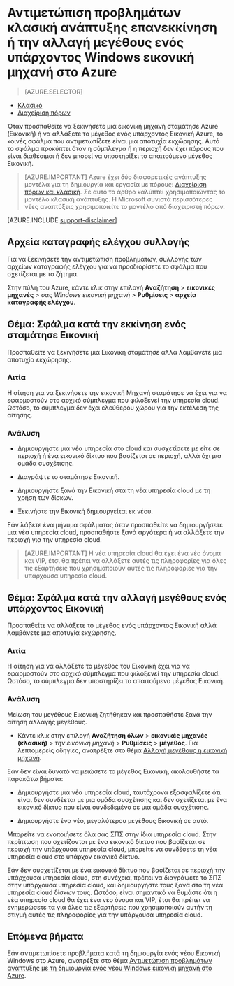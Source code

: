 <properties
   pageTitle="Εικονική επανεκκίνηση ή την αλλαγή μεγέθους θέματα | Microsoft Azure"
   description="Αντιμετώπιση προβλημάτων κλασική ανάπτυξης επανεκκίνηση ή την αλλαγή μεγέθους ενός υπάρχοντος Windows εικονική μηχανή στο Azure"
   services="virtual-machines-windows"
   documentationCenter=""
   authors="Deland-Han"
   manager="felixwu"
   editor=""
   tags="top-support-issue"/>

<tags
   ms.service="virtual-machines-windows"
   ms.topic="support-article"
   ms.tgt_pltfrm="vm-windows"
   ms.workload="required"
   ms.date="09/20/2016"
   ms.devlang="na"
   ms.author="delhan"/>

# <a name="troubleshoot-classic-deployment-issues-with-restarting-or-resizing-an-existing-windows-virtual-machine-in-azure"></a>Αντιμετώπιση προβλημάτων κλασική ανάπτυξης επανεκκίνηση ή την αλλαγή μεγέθους ενός υπάρχοντος Windows εικονική μηχανή στο Azure

> [AZURE.SELECTOR]
- [Κλασικό](virtual-machines-windows-classic-restart-resize-error-troubleshooting.md)
- [Διαχείριση πόρων](../../virtual-machines-windows-restart-resize-error-troubleshooting.md)

Όταν προσπαθείτε να ξεκινήσετε μια εικονική μηχανή σταμάτησε Azure (Εικονική) ή να αλλάξετε το μέγεθος ενός υπάρχοντος Εικονική Azure, το κοινές σφάλμα που αντιμετωπίζετε είναι μια αποτυχία εκχώρησης. Αυτό το σφάλμα προκύπτει όταν η σύμπλεγμα ή η περιοχή δεν έχει πόρους που είναι διαθέσιμοι ή δεν μπορεί να υποστηρίξει το απαιτούμενο μέγεθος Εικονική.
> [AZURE.IMPORTANT] Azure έχει δύο διαφορετικές ανάπτυξης μοντέλα για τη δημιουργία και εργασία με πόρους: [Διαχείριση πόρων και κλασική](../../../resource-manager-deployment-model.md).  Σε αυτό το άρθρο καλύπτει χρησιμοποιώντας το μοντέλο κλασική ανάπτυξης. Η Microsoft συνιστά περισσότερες νέες αναπτύξεις χρησιμοποιείτε το μοντέλο από διαχειριστή πόρων.

[AZURE.INCLUDE [support-disclaimer](../../../../includes/support-disclaimer.md)]

## <a name="collect-audit-logs"></a>Αρχεία καταγραφής ελέγχου συλλογής

Για να ξεκινήσετε την αντιμετώπιση προβλημάτων, συλλογής των αρχείων καταγραφής ελέγχου για να προσδιορίσετε το σφάλμα που σχετίζεται με το ζήτημα.

Στην πύλη του Azure, κάντε κλικ στην επιλογή **Αναζήτηση** > **εικονικές μηχανές** > _σας Windows εικονική μηχανή_ > **Ρυθμίσεις** > **αρχεία καταγραφής ελέγχου**.

## <a name="issue-error-when-starting-a-stopped-vm"></a>Θέμα: Σφάλμα κατά την εκκίνηση ενός σταμάτησε Εικονική

Προσπαθείτε να ξεκινήσετε μια Εικονική σταμάτησε αλλά λαμβάνετε μια αποτυχία εκχώρησης.

### <a name="cause"></a>Αιτία

Η αίτηση για να ξεκινήσετε την εικονική Μηχανή σταμάτησε να έχει για να εφαρμοστούν στο αρχικό σύμπλεγμα που φιλοξενεί την υπηρεσία cloud. Ωστόσο, το σύμπλεγμα δεν έχει ελεύθερου χώρου για την εκτέλεση της αίτησης.

### <a name="resolution"></a>Ανάλυση

* Δημιουργήστε μια νέα υπηρεσία στο cloud και συσχετίσετε με είτε σε περιοχή ή ένα εικονικό δίκτυο που βασίζεται σε περιοχή, αλλά όχι μια ομάδα συσχέτισης.

* Διαγράψτε το σταμάτησε Εικονική.

* Δημιουργήστε ξανά την Εικονική στα τη νέα υπηρεσία cloud με τη χρήση των δίσκων.

* Ξεκινήστε την Εικονική δημιουργείται εκ νέου.

Εάν λάβετε ένα μήνυμα σφάλματος όταν προσπαθείτε να δημιουργήσετε μια νέα υπηρεσία cloud, προσπαθήστε ξανά αργότερα ή να αλλάξετε την περιοχή για την υπηρεσία cloud.

> [AZURE.IMPORTANT] Η νέα υπηρεσία cloud θα έχει ένα νέο όνομα και VIP, έτσι θα πρέπει να αλλάξετε αυτές τις πληροφορίες για όλες τις εξαρτήσεις που χρησιμοποιούν αυτές τις πληροφορίες για την υπάρχουσα υπηρεσία cloud.

## <a name="issue-error-when-resizing-an-existing-vm"></a>Θέμα: Σφάλμα κατά την αλλαγή μεγέθους ενός υπάρχοντος Εικονική

Προσπαθείτε να αλλάξετε το μέγεθος ενός υπάρχοντος Εικονική αλλά λαμβάνετε μια αποτυχία εκχώρησης.

### <a name="cause"></a>Αιτία

Η αίτηση για να αλλάξετε το μέγεθος του Εικονική έχει για να εφαρμοστούν στο αρχικό σύμπλεγμα που φιλοξενεί την υπηρεσία cloud. Ωστόσο, το σύμπλεγμα δεν υποστηρίζει το απαιτούμενο μέγεθος Εικονική.

### <a name="resolution"></a>Ανάλυση

Μείωση του μεγέθους Εικονική ζητήθηκαν και προσπαθήστε ξανά την αίτηση αλλαγής μεγέθους.

* Κάντε κλικ στην επιλογή **Αναζήτηση όλων** > **εικονικές μηχανές (κλασική)** > _την εικονική μηχανή_ > **Ρυθμίσεις** > **μέγεθος**. Για λεπτομερείς οδηγίες, ανατρέξτε στο θέμα [Αλλαγή μεγέθους η εικονική μηχανή](https://msdn.microsoft.com/library/dn168976.aspx).

Εάν δεν είναι δυνατό να μειώσετε το μέγεθος Εικονική, ακολουθήστε τα παρακάτω βήματα:

  * Δημιουργήστε μια νέα υπηρεσία cloud, ταυτόχρονα εξασφαλίζετε ότι είναι δεν συνδέεται με μια ομάδα συσχέτισης και δεν σχετίζεται με ένα εικονικό δίκτυο που είναι συνδεδεμένο σε μια ομάδα συσχέτισης.

  * Δημιουργήστε ένα νέο, μεγαλύτερου μεγέθους Εικονική σε αυτό.

Μπορείτε να ενοποιήσετε όλα σας ΣΠΣ στην ίδια υπηρεσία cloud. Στην περίπτωση που σχετίζονται με ένα εικονικό δίκτυο που βασίζεται σε περιοχή την υπάρχουσα υπηρεσία cloud, μπορείτε να συνδέσετε τη νέα υπηρεσία cloud στο υπάρχον εικονικό δίκτυο.

Εάν δεν συσχετίζεται με ένα εικονικό δίκτυο που βασίζεται σε περιοχή την υπάρχουσα υπηρεσία cloud, στη συνέχεια, πρέπει να διαγράψετε το ΣΠΣ στην υπάρχουσα υπηρεσία cloud, και δημιουργήστε τους ξανά στο τη νέα υπηρεσία cloud δίσκων τους. Ωστόσο, είναι σημαντικό να θυμάστε ότι η νέα υπηρεσία cloud θα έχει ένα νέο όνομα και VIP, έτσι θα πρέπει να ενημερώσετε τα για όλες τις εξαρτήσεις που χρησιμοποιούν αυτήν τη στιγμή αυτές τις πληροφορίες για την υπάρχουσα υπηρεσία cloud.

## <a name="next-steps"></a>Επόμενα βήματα

Εάν αντιμετωπίσετε προβλήματα κατά τη δημιουργία ενός νέου Εικονική Windows στο Azure, ανατρέξτε στο θέμα [Αντιμετώπιση προβλημάτων ανάπτυξης με τη δημιουργία ενός νέου Windows εικονική μηχανή στο Azure](../../virtual-machines-windows-troubleshoot-deployment-new-vm.md).
